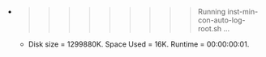 * >>>>>>>>> Running inst-min-con-auto-log-root.sh ...
  * Disk size = 1299880K. Space Used = 16K. Runtime = 00:00:00:01.
